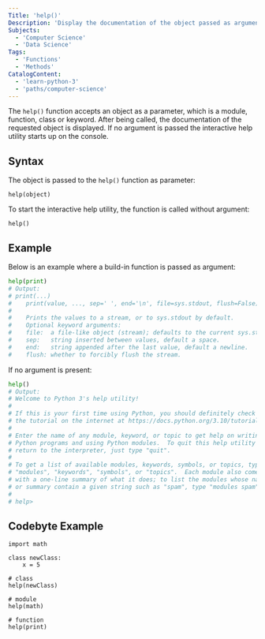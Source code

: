 ```yaml
---
Title: 'help()'
Description: 'Display the documentation of the object passed as argument.'
Subjects:
  - 'Computer Science'
  - 'Data Science'
Tags:
  - 'Functions'
  - 'Methods'
CatalogContent:
  - 'learn-python-3'
  - 'paths/computer-science'
---
```


The `help()` function accepts an object as a parameter, which is a module, function, class or keyword. After being called, the documentation of the requested object is displayed.
If no argument is passed the interactive help utility starts up on the console.

## Syntax

The object is passed to the `help()` function as parameter:

```pseudo
help(object)
```

To start the interactive help utility, the function is called without argument:

```pseudo
help()
```

## Example

Below is an example where a build-in function is passed as argument:

```py
help(print)
# Output: 
# print(...)
#    print(value, ..., sep=' ', end='\n', file=sys.stdout, flush=False)
#    
#    Prints the values to a stream, or to sys.stdout by default.
#    Optional keyword arguments:
#    file:  a file-like object (stream); defaults to the current sys.stdout.
#    sep:   string inserted between values, default a space.
#    end:   string appended after the last value, default a newline.
#    flush: whether to forcibly flush the stream.

```

If no argument is present:

```py
help()
# Output:
# Welcome to Python 3's help utility!
# 
# If this is your first time using Python, you should definitely check out
# the tutorial on the internet at https://docs.python.org/3.10/tutorial/.
# 
# Enter the name of any module, keyword, or topic to get help on writing
# Python programs and using Python modules.  To quit this help utility and
# return to the interpreter, just type "quit".
# 
# To get a list of available modules, keywords, symbols, or topics, type
# "modules", "keywords", "symbols", or "topics".  Each module also comes
# with a one-line summary of what it does; to list the modules whose name
# or summary contain a given string such as "spam", type "modules spam".
# 
# help> 
```

## Codebyte Example

```codebyte/py
import math

class newClass:
    x = 5

# class
help(newClass)

# module
help(math)

# function
help(print)
```
